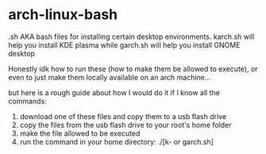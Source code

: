 # arch-linux-bash
.sh AKA bash files for installing certain desktop environments.
karch.sh will help you install KDE plasma
while
garch.sh will help you install GNOME desktop

Honestly idk how to run these (how to make them be allowed to execute), or even to just make them locally available on an arch machine... 

but here is a rough guide about how I would do it if I know all the commands:
1. download one of these files and copy them to a usb flash drive
2. copy the files from the usb flash drive to your root's home folder
3. make the file allowed to be executed
4. run the command in your home directory: ./[k- or garch.sh]
